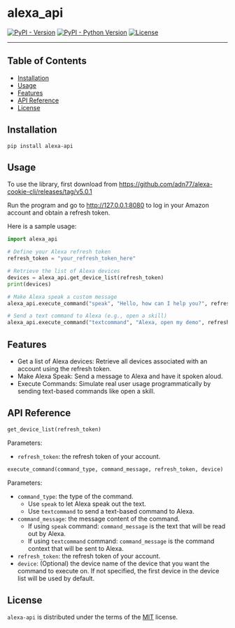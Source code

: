 # alexa_api

[![PyPI - Version](https://img.shields.io/pypi/v/alexa-api.svg)](https://pypi.org/project/alexa-api/1.0.1/)
[![PyPI - Python Version](https://img.shields.io/pypi/pyversions/alexa-api.svg)](https://pypi.org/project/alexa-api/1.0.1/)
[![License](https://img.shields.io/pypi/l/alexa-api.svg)](https://spdx.org/licenses/MIT.html)

-----

## Table of Contents

- [Installation](#installation)
- [Usage](#usage)
- [Features](#features)
- [API Reference](#api_reference)
- [License](#license)


## Installation

```console
pip install alexa-api
```

## Usage
To use the library, first download from https://github.com/adn77/alexa-cookie-cli/releases/tag/v5.0.1

Run the program and go to http://127.0.0.1:8080 to log in your Amazon account and obtain a refresh token.

Here is a sample usage:

```Python
import alexa_api

# Define your Alexa refresh token
refresh_token = "your_refresh_token_here"

# Retrieve the list of Alexa devices
devices = alexa_api.get_device_list(refresh_token)
print(devices)

# Make Alexa speak a custom message
alexa_api.execute_command("speak", "Hello, how can I help you?", refresh_token, "Your Echo Dot")

# Send a text command to Alexa (e.g., open a skill)
alexa_api.execute_command("textcommand", "Alexa, open my demo", refresh_token, "Your Echo Dot")
```


## Features
- Get a list of Alexa devices: Retrieve all devices associated with an account using the refresh token.
- Make Alexa Speak: Send a message to Alexa and have it spoken aloud.
- Execute Commands: Simulate real user usage programmatically by sending text-based commands like open a skill.

## API Reference

```Python
get_device_list(refresh_token)
```
Parameters:
- `refresh_token`: the refresh token of your account.

```Python
execute_command(command_type, command_message, refresh_token, device)
```

Parameters:
- `command_type`: the type of the command.
    - Use `speak` to let Alexa speak out the text.
    - Use `textcommand` to send a text-based command to Alexa.
- `command_message`: the message content of the command.
    - If using `speak` command: `command_message` is the text that will be read out by Alexa.
    - If using `textcommand` command: `command_message` is the command context that will be sent to Alexa.
- `refresh_token`: the refresh token of your account.
- `device`: (Optional) the device name of the device that you want the command to execute on. If not specified, the first device in the device list will be used by default.



## License

`alexa-api` is distributed under the terms of the [MIT](https://spdx.org/licenses/MIT.html) license.
